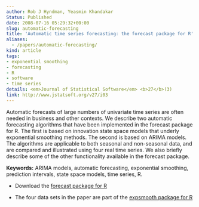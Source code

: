 ```yaml
---
author: Rob J Hyndman, Yeasmin Khandakar
Status: Published
date: 2008-07-16 05:29:32+00:00
slug: automatic-forecasting
title: 'Automatic time series forecasting: the forecast package for R'
aliases:
  - /papers/automatic-forecasting/
kind: article
tags:
- exponential smoothing
- forecasting
- R
- software
- time series
details: <em>Journal of Statistical Software</em> <b>27</b>(3)
link: http://www.jstatsoft.org/v27/i03
---
```


Automatic forecasts of large numbers of univariate time series are often needed in business and other contexts. We describe two automatic forecasting algorithms that have been implemented in the forecast package for R. The first is based on innovation state space models that underly exponential smoothing methods. The second is based on ARIMA models. The algorithms are applicable to both seasonal and non-seasonal data, and are compared and illustrated using four real time series. We also briefly describe some of the other functionality available in the forecast package.

**Keywords:** ARIMA models, automatic forecasting, exponential smoothing, prediction intervals, state space models, time series, R.


  * Download the [forecast package for R](http://pkg.robjhyndman.com/forecast)

  * The four data sets in the paper are part of the [expsmooth package for R](http://pkg.robjhyndman.com/expsmooth)
